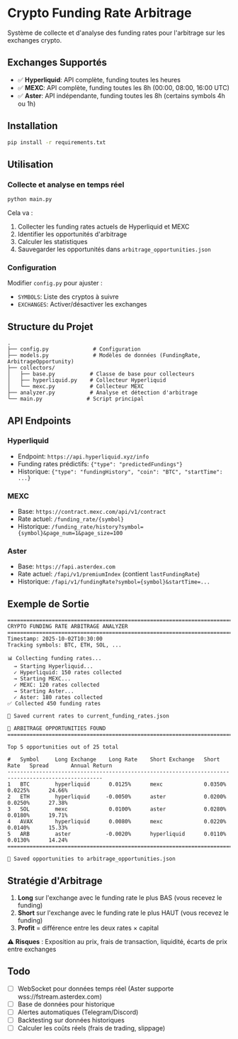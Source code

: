 # Crypto Funding Rate Arbitrage

Système de collecte et d'analyse des funding rates pour l'arbitrage sur les exchanges crypto.

## Exchanges Supportés

- ✅ **Hyperliquid**: API complète, funding toutes les heures
- ✅ **MEXC**: API complète, funding toutes les 8h (00:00, 08:00, 16:00 UTC)
- ✅ **Aster**: API indépendante, funding toutes les 8h (certains symbols 4h ou 1h)

## Installation

```bash
pip install -r requirements.txt
```

## Utilisation

### Collecte et analyse en temps réel

```bash
python main.py
```

Cela va :
1. Collecter les funding rates actuels de Hyperliquid et MEXC
2. Identifier les opportunités d'arbitrage
3. Calculer les statistiques
4. Sauvegarder les opportunités dans `arbitrage_opportunities.json`

### Configuration

Modifier `config.py` pour ajuster :
- `SYMBOLS`: Liste des cryptos à suivre
- `EXCHANGES`: Activer/désactiver les exchanges

## Structure du Projet

```
.
├── config.py              # Configuration
├── models.py              # Modèles de données (FundingRate, ArbitrageOpportunity)
├── collectors/
│   ├── base.py           # Classe de base pour collecteurs
│   ├── hyperliquid.py    # Collecteur Hyperliquid
│   └── mexc.py           # Collecteur MEXC
├── analyzer.py           # Analyse et détection d'arbitrage
└── main.py              # Script principal
```

## API Endpoints

### Hyperliquid
- Endpoint: `https://api.hyperliquid.xyz/info`
- Funding rates prédictifs: `{"type": "predictedFundings"}`
- Historique: `{"type": "fundingHistory", "coin": "BTC", "startTime": ...}`

### MEXC
- Base: `https://contract.mexc.com/api/v1/contract`
- Rate actuel: `/funding_rate/{symbol}`
- Historique: `/funding_rate/history?symbol={symbol}&page_num=1&page_size=100`

### Aster
- Base: `https://fapi.asterdex.com`
- Rate actuel: `/fapi/v1/premiumIndex` (contient `lastFundingRate`)
- Historique: `/fapi/v1/fundingRate?symbol={symbol}&startTime=...`

## Exemple de Sortie

```
==================================================================================================================
CRYPTO FUNDING RATE ARBITRAGE ANALYZER
==================================================================================================================
Timestamp: 2025-10-02T10:30:00
Tracking symbols: BTC, ETH, SOL, ...

📊 Collecting funding rates...
  → Starting Hyperliquid...
  ✓ Hyperliquid: 150 rates collected
  → Starting MEXC...
  ✓ MEXC: 120 rates collected
  → Starting Aster...
  ✓ Aster: 180 rates collected
✅ Collected 450 funding rates

💾 Saved current rates to current_funding_rates.json

🎯 ARBITRAGE OPPORTUNITIES FOUND
====================================================================================================

Top 5 opportunities out of 25 total

#   Symbol     Long Exchange    Long Rate    Short Exchange   Short Rate   Spread       Annual Return
----------------------------------------------------------------------------------------------------
1   BTC        hyperliquid      0.0125%      mexc             0.0350%      0.0225%      24.66%
2   ETH        hyperliquid     -0.0050%      aster            0.0200%      0.0250%      27.38%
3   SOL        mexc             0.0100%      aster            0.0280%      0.0180%      19.71%
4   AVAX       hyperliquid      0.0080%      mexc             0.0220%      0.0140%      15.33%
5   ARB        aster           -0.0020%      hyperliquid      0.0110%      0.0130%      14.24%
====================================================================================================

💾 Saved opportunities to arbitrage_opportunities.json
```

## Stratégie d'Arbitrage

1. **Long** sur l'exchange avec le funding rate le plus BAS (vous recevez le funding)
2. **Short** sur l'exchange avec le funding rate le plus HAUT (vous recevez le funding)
3. **Profit** = différence entre les deux rates × capital

⚠️ **Risques** : Exposition au prix, frais de transaction, liquidité, écarts de prix entre exchanges

## Todo

- [ ] WebSocket pour données temps réel (Aster supporte wss://fstream.asterdex.com)
- [ ] Base de données pour historique
- [ ] Alertes automatiques (Telegram/Discord)
- [ ] Backtesting sur données historiques
- [ ] Calculer les coûts réels (frais de trading, slippage)
